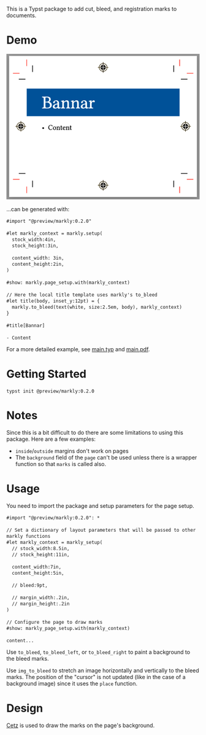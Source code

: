 This is a Typst package to add cut, bleed, and registration marks to documents.


# Demo

![Markly Demo](img.png)

...can be generated with:

```typst
#import "@preview/markly:0.2.0"

#let markly_context = markly.setup(
  stock_width:4in,
  stock_height:3in,

  content_width: 3in,
  content_height:2in,
)

#show: markly.page_setup.with(markly_context)

// Here the local title template uses markly's to_bleed
#let title(body, inset_y:12pt) = {
  markly.to_bleed(text(white, size:2.5em, body), markly_context)
}

#title[Bannar]

- Content
```


For a more detailed example, see [main.typ](template/main.typ) and [main.pdf](main.pdf).

# Getting Started

    typst init @preview/markly:0.2.0


# Notes

Since this is a bit difficult to do there are some limitations to using this package.  Here are a few examples:

* `inside`/`outside` margins don't work on pages
* The `background` field of the `page` can't be used unless there is a wrapper function so that `marks` is called also.


# Usage

You need to import the package and setup parameters for the page setup.


```typst
#import "@preview/markly:0.2.0": *

// Set a dictionary of layout parameters that will be passed to other markly functions
#let markly_context = markly_setup(
  // stock_width:8.5in,
  // stock_height:11in,

  content_width:7in,
  content_height:5in,

  // bleed:9pt,

  // margin_width:.2in,
  // margin_height:.2in
)

// Configure the page to draw marks
#show: markly_page_setup.with(markly_context)

content...

```

Use `to_bleed`, `to_bleed_left`, or `to_bleed_right` to paint a background to the bleed marks.

Use `img_to_bleed` to stretch an image horizontally and vertically to the bleed marks.  The position of the "cursor" is not updated (like in the case of a background image) since it uses the `place` function.


# Design

[Cetz](https://github.com/cetz-package/cetz) is used to draw the marks on the page's background.
